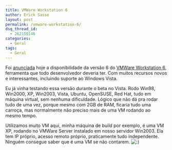 ```yaml
---
title: VMWare Workstation 6
author: Erick Sasse
layout: post
permalink: /vmware-workstation-6/
dsq_thread_id:
  - 262150146
categories:
  - Geral
tags:
  - Geral
---
```

Foi [anunciada][1] hoje a disponibilidade da versão 6 do [VMWare Workstation 6][2], ferramenta que todo desenvolvedor deveria ter. Com muitos recursos novos e interessantes, incluindo suporte ao Windows Vista.

Eu já vinha testando essa versão durante o beta no Vista. Rodo Win98, Win2000, XP, Win2003, Vista, Ubuntu, OpenSUSE, Red Hat, tudo em máquina virtual, sem nenhuma dificuldade. Lógico que não dá pra rodar tudo de uma vez, porque mesmo com 2GB de RAM, ficaria tudo uma carroça, mas normalmente não preciso mais de uma VM rodando ao mesmo tempo.

Utilizamos muito VM aqui, minha máquina de build por exemplo, é uma VM XP, rodando no VMWare Server instalado em nosso servidor Win2003. Ela tem IP próprio, acesso remoto próprio, praticamente tudo independente. Ninguém consegue saber que é uma VM se não contarem. <img src="http://www.ericksasse.com.br/wp-includes/images/smilies/icon_smile.gif" alt=":)" class="wp-smiley" />

 [1]: http://www.vmware.com/company/news/releases/050907ws6.html
 [2]: http://www.vmware.com/products/ws/